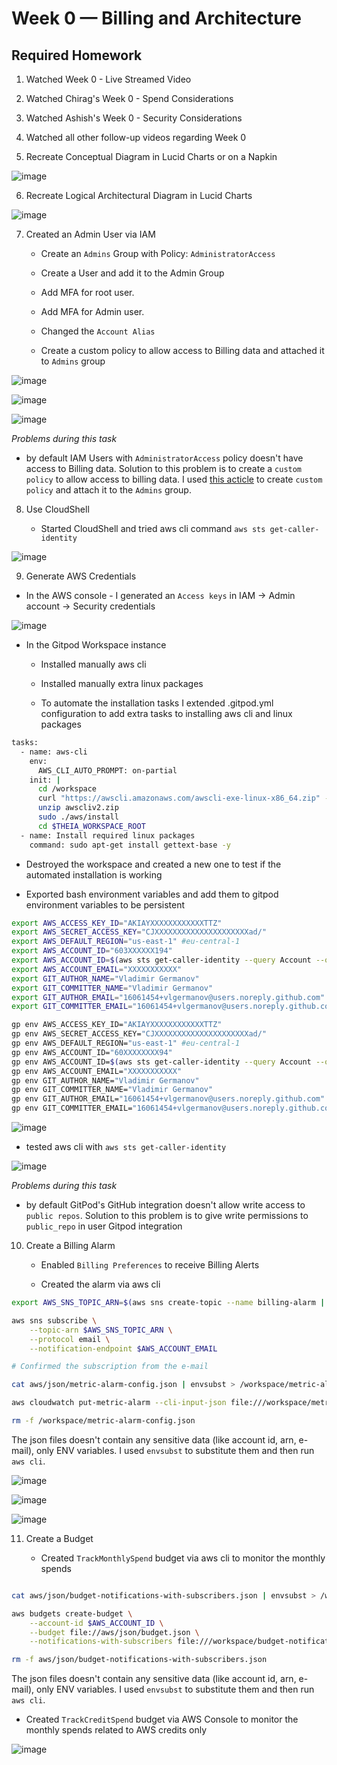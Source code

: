 # Week 0 — Billing and Architecture

## Required Homework

1. Watched Week 0 - Live Streamed Video

2. Watched Chirag's Week 0 - Spend Considerations

3. Watched Ashish's Week 0 - Security Considerations

4. Watched all other follow-up videos regarding Week 0

5. Recreate Conceptual Diagram in Lucid Charts or on a Napkin

![image](../_docs/assets/week-0/lucid-conceptual-diagram.png)

6. Recreate Logical Architectural Diagram in Lucid Charts

![image](../_docs/assets/week-0/lucid-logical-diagram.png)

7. Created an Admin User via IAM
  
   * Create an `Admins` Group with Policy: `AdministratorAccess`

   * Create a User and add it to the Admin Group

   * Add MFA for root user.

   * Add MFA for Admin user.

   * Changed the `Account Alias`

   * Create a custom policy to allow access to Billing data and attached it to `Admins` group

![image](../_docs/assets/week-0/security-recommendations.png)

![image](../_docs/assets/week-0/user-groups.png)

![image](../_docs/assets/week-0/user-group-policies.png)

*Problems during this task*
- by default IAM Users with `AdministratorAccess` policy doesn't have access to Billing data. Solution to this problem is to create a `custom policy` to allow access to billing data. I used [this acticle](https://docs.aws.amazon.com/IAM/latest/UserGuide/tutorial_billing.html?icmpid=docs_iam_console#tutorial-billing-step1) to create `custom policy` and attach it to the `Admins` group. 

8. Use CloudShell

   * Started CloudShell and tried aws cli command `aws sts get-caller-identity`

![image](../_docs/assets/week-0/cloudshell.png)

9. Generate AWS Credentials

- In the AWS console - I generated an `Access keys` in IAM -> Admin account -> Security credentials

![image](../_docs/assets/week-0/access-keys.png)

- In the Gitpod Workspace instance
  
   * Installed manually aws cli

   * Installed manually extra linux packages

   * To automate the installation tasks I extended .gitpod.yml configuration to add extra tasks to installing aws cli and linux packages

```bash
tasks:
  - name: aws-cli
    env:
      AWS_CLI_AUTO_PROMPT: on-partial
    init: |
      cd /workspace
      curl "https://awscli.amazonaws.com/awscli-exe-linux-x86_64.zip" -o "awscliv2.zip"
      unzip awscliv2.zip
      sudo ./aws/install
      cd $THEIA_WORKSPACE_ROOT
  - name: Install required linux packages
    command: sudo apt-get install gettext-base -y
```

   * Destroyed the workspace and created a new one to test if the automated installation is working

  * Exported bash environment variables and add them to gitpod environment variables to be persistent

```bash
export AWS_ACCESS_KEY_ID="AKIAYXXXXXXXXXXXXTTZ"
export AWS_SECRET_ACCESS_KEY="CJXXXXXXXXXXXXXXXXXXXXXad/"
export AWS_DEFAULT_REGION="us-east-1" #eu-central-1
export AWS_ACCOUNT_ID="603XXXXXX194"
export AWS_ACCOUNT_ID=$(aws sts get-caller-identity --query Account --output text)
export AWS_ACCOUNT_EMAIL="XXXXXXXXXXX"
export GIT_AUTHOR_NAME="Vladimir Germanov"
export GIT_COMMITTER_NAME="Vladimir Germanov"
export GIT_AUTHOR_EMAIL="16061454+vlgermanov@users.noreply.github.com"
export GIT_COMMITTER_EMAIL="16061454+vlgermanov@users.noreply.github.com"

gp env AWS_ACCESS_KEY_ID="AKIAYXXXXXXXXXXXXTTZ"
gp env AWS_SECRET_ACCESS_KEY="CJXXXXXXXXXXXXXXXXXXXXXad/"
gp env AWS_DEFAULT_REGION="us-east-1" #eu-central-1
gp env AWS_ACCOUNT_ID="60XXXXXXXX94"
gp env AWS_ACCOUNT_ID=$(aws sts get-caller-identity --query Account --output text)
gp env AWS_ACCOUNT_EMAIL="XXXXXXXXXXX"
gp env GIT_AUTHOR_NAME="Vladimir Germanov"
gp env GIT_COMMITTER_NAME="Vladimir Germanov"
gp env GIT_AUTHOR_EMAIL="16061454+vlgermanov@users.noreply.github.com"
gp env GIT_COMMITTER_EMAIL="16061454+vlgermanov@users.noreply.github.com"
```

![image](../_docs/assets/week-0/gitpod-env-vars.png)

* tested aws cli with `aws sts get-caller-identity`

![image](../_docs/assets/week-0/gitpod.png)

*Problems during this task*
- by default GitPod's GitHub integration doesn't allow write access to `public repos`. Solution to this problem is to give write permissions to `public_repo` in user Gitpod integration
  
10. Create a Billing Alarm

    * Enabled `Billing Preferences` to receive Billing Alerts

    * Created the alarm via aws cli

```bash
export AWS_SNS_TOPIC_ARN=$(aws sns create-topic --name billing-alarm | jq -r .TopicArn)

aws sns subscribe \
    --topic-arn $AWS_SNS_TOPIC_ARN \
    --protocol email \
    --notification-endpoint $AWS_ACCOUNT_EMAIL

# Confirmed the subscription from the e-mail

cat aws/json/metric-alarm-config.json | envsubst > /workspace/metric-alarm-config.json

aws cloudwatch put-metric-alarm --cli-input-json file:///workspace/metric-alarm-config.json

rm -f /workspace/metric-alarm-config.json
```

The json files doesn't contain any sensitive data (like account id, arn, e-mail), only ENV variables. I used `envsubst` to substitute them and then run `aws cli`.

![image](../_docs/assets/week-0/sns-topic.png)

![image](../_docs/assets/week-0/sns-subscriptions.png)

![image](../_docs/assets/week-0/cloudwatch-alarm.png)

11. Create a Budget

    * Created `TrackMonthlySpend` budget via aws cli to monitor the monthly spends

```bash

cat aws/json/budget-notifications-with-subscribers.json | envsubst > /workspace/budget-notifications-with-subscribers.json

aws budgets create-budget \
    --account-id $AWS_ACCOUNT_ID \
    --budget file://aws/json/budget.json \
    --notifications-with-subscribers file:///workspace/budget-notifications-with-subscribers.json

rm -f aws/json/budget-notifications-with-subscribers.json
```

The json files doesn't contain any sensitive data (like account id, arn, e-mail), only ENV variables. I used `envsubst` to substitute them and then run `aws cli`.

* Created `TrackCreditSpend` budget via AWS Console to monitor the monthly spends related to AWS credits only

![image](../_docs/assets/week-0/budget.png)
